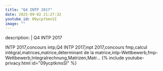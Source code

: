 ```yaml
---
title: "Q4 INTP 2017"
date: 2025-09-02 21:27:32 
youtube_id: 09ycptkmsSI
image: ""
---
```

description: |
  Q4 INTP 2017
  
  
  INTP 2017,concours intp,Q4 INTP 2017,inpt 2017,concours fmp,calcul intégral,matrices,matrice,déterminant de la matrice,intp-Wettbewerb,fmp-Wettbewerb,Integralrechnung,Matrizen,Matr...
{% include youtube-privacy.html id="09ycptkmsSI" %}
